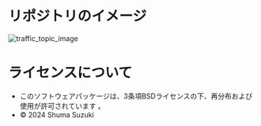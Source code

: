 # リポジトリのイメージ
![traffic_topic_image](https://github.com/user-attachments/assets/8dcc7d9b-33f5-498a-8a0e-06659165a557)

# ライセンスについて
* このソフトウェアパッケージは、3条項BSDライセンスの下、再分布および使用が許可されています
。
* © 2024 Shuma Suzuki

